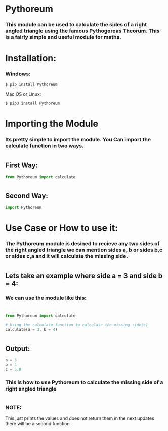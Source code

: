 # Pythoreum 

### This module can be used to calculate the sides of a right angled triangle using the famous Pythogoreas Theorum. This is a fairly simple and useful module for maths.
#
# Installation: 
### Windows:
```sh
$ pip install Pythoreum
```
Mac OS or Linux:
```sh
$ pip3 install Pythoreum
```
# Importing the Module 
### Its pretty simple to import the module. You Can import the calculate function in two ways. 
#
## First Way:
```python
from Pythoreum import calculate
```
#
## Second Way:

```python
import Pythoreum
```
#  

# Use Case or How to use it:
### The Pythoreum module is desined to recieve any two sides of the right angled triangle we can mention sides a, b or sides b,c or sides c,a and it will calculate the missing side.
#
## Lets take an example where side a = 3 and side b = 4:
### We can use the module like this:
#
```python
from Pythoreum import calculate

# Using the calculate function to calculate the missing side(c)
calculate(a = 3, b = 4)
```
#
## Output:
```python
a = 3
b = 4
c = 5.0
```
### This is how to use Pythoreum to calculate the missing side of a right angled triangle
#
### NOTE: 
This just prints the values and does not return them in the next updates there will be a second function 
#